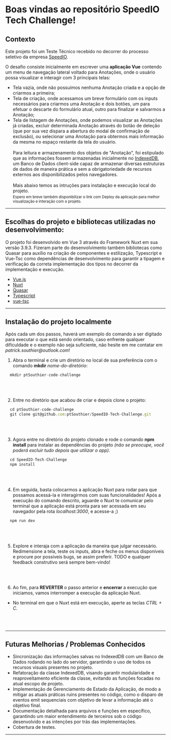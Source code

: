 # Boas vindas ao repositório SpeedIO Tech Challenge!
  
  ## Contexto
  
  Este projeto foi um Teste Técnico recebido no decorrer do processo seletivo da empresa [SpeedIO](https://speedio.com.br/).
  
  O desafio consiste inicialmente em escrever uma <b>aplicação Vue</b> contendo um menu de navegação lateral voltado para Anotações, onde o usuário possa visualizar e interagir com 3 principais telas:
  - Tela vazia, onde não possuímos nenhuma Anotação criada e a opção de criarmos a primeira;
  - Tela de criação, onde acessamos um breve formulário com os inputs necessários para criarmos uma Anotação e dois botões, um para efetuar o descarte do formulário atual, outro para finalizar e salvarmos a Anotação;
  - Tela de listagem de Anotações, onde podemos visualizar as Anotações já criadas, excluir determinada Anotação através do botão de deleção (que por sua vez dispara a abertura do modal de confirmação de exclusão), ou selecionar uma Anotação para obtermos mais informação da mesma no espaço restante da tela do usuário.
  <br><br> Para leitura e armazenamento dos objetos de "Anotação", foi estipulado que as informações fossem armazenadas inicialmente no [IndexedDB](https://developer.mozilla.org/en-US/docs/Web/API/IndexedDB_API), um Banco de Dados client-side capaz de armazenar diversas estruturas de dados de maneira prática e sem a obrigatoriedade de recursos externos aos disponibilizados pelos navegadores.
  <br><br> Mais abaixo temos as intruções para instalação e execução local do projeto.
  <sub><br> Espero em breve também disponibilizar o link com Deploy da aplicação para melhor visualização e interação com o projeto.
  
  ---
  
  ## Escolhas do projeto e bibliotecas utilizadas no desenvolvimento:
  
  O projeto foi desenvolvido em Vue 3 através do Framework Nuxt em sua versão 3.9.3. Fizeram parte do desenvolvimento também bibliotecas como Quasar para auxílio na criação de componentes e estilização, Typescript e Vue-Tsc como dependências de desenvolvimento para garantir a tipagem e verificação da correta implementação dos tipos no decorrer da implementação e execução.
  
  * [Vue.js](https://vuejs.org/)<br>
  * [Nuxt](https://nuxt.com/)<br>
  * [Quasar](https://nuxt.com/modules/quasar)<br>
  * [Typescript](https://www.typescriptlang.org/)<br>
  * [vue-tsc](https://www.npmjs.com/package/vue-tsc)<br>
  
  ---
  
  ## Instalação do projeto localmente
  
  Após cada um dos passos, haverá um exemplo do comando a ser digitado para executar o que está sendo orientado, caso enfrente qualquer dificuldade e o exemplo não seja suficiente, não hesite em me contatar em _patrick.southier@outlook.com_!
  
  1. Abra o terminal e crie um diretório no local de sua preferência com o comando **mkdir** _nome-do-diretório_:
  ```javascript
    mkdir ptSouthier-code-challenge
  ```
  
  <br><br>
  
  2. Entre no diretório que acabou de criar e depois clone o projeto:
  ```javascript
    cd ptSouthier-code-challenge
    git clone git@github.com:ptSouthier/SpeedIO-Tech-Challenge.git
  ```
  
  <br><br>
  
  3. Agora entre no diretório do projeto clonado e rode o comando **npm install** para instalar as dependências do projeto _(não se preocupe, você poderá excluir tudo depois que utilizar o app)_. 
  ```javascript
    cd SpeedIO-Tech-Challenge
    npm install
  ```
  
  <br><br>
  
  4. Em seguida, basta colocarmos a aplicação Nuxt para rodar para que possamos acessá-la e interagirmos com suas funcionalidades! Após a execução do comando descrito, aguarde o Nuxt te comunicar pelo terminal que a aplicação está pronta para ser acessada em seu navegador pela rota _localhost:3000_, e acesse-a ;)
  ```javascript
    npm run dev
  ```
  
  <br><br>
    
  5. Explore e interaja com a aplicação da maneira que julgar necessário. Redimensione a tela, teste os inputs, abra e feche os menus disponíveis e procure por possíveis bugs, se assim preferir. TODO e qualquer feedback construtivo será sempre bem-vindo!
  
  <br><br>

  
  6. Ao fim, para **REVERTER** o passo anterior e **encerrar** a execução que iniciamos, vamos interromper a execução da aplicação Nuxt.
   * No terminal em que o Nuxt está em execução, aperte as teclas _CTRL + C_.
  
  <br><br>
  
  
  ---
  
  
  ## Futuras Melhorias / Problemas Conhecidos

  * Sincronização das informações salvas no IndexedDB com um Banco de Dados rodando no lado do servidor, garantindo o uso de todos os recursos visuais presentes no projeto.
  * Refatoração da classe IndexedDB, visando garantir modularidade e reaproveitamento eficiente da classe, evitando as funções focadas no atual escopo de projeto.
  * Implementação de Gerenciamento de Estado da Aplicação, de modo a mitigar as atuais práticas ruins presentes no código, como o disparo de eventos emit sequenciais com objetivo de levar a informação até o objetivo final.
  * Documentação detalhada para arquivos e funções em específico, garantindo um maior entendimento de terceiros sob o código desenvolvido e as intenções por trás das implementações.
  * Cobertura de testes.
  
  ---
